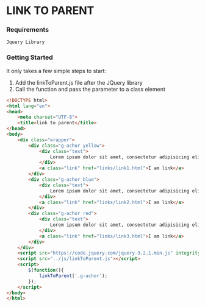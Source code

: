 # LINK TO PARENT

### Requirements
	Jquery Library
### Getting Started

It only takes a few simple steps to start:

1. Add the linkToParent.js file after the JQuery library
2. Call the function and pass the parameter to a class element


```html
<!DOCTYPE html>
<html lang="en">
<head>
	<meta charset="UTF-8">
	<title>link to parent</title>
</head>
<body>
	<div class="wrapper">
		<div class="g-achor yellow">
			<div class="text">
				Lorem ipsum dolor sit amet, consectetur adipisicing elit. Voluptas, molestias. Saepe, tempora illo, aspernatur error eveniet placeat totam maxime sed?
			</div>
			<a class="link" href="links/link1.html">I am link</a>
		</div>
		<div class="g-achor blue">
			<div class="text">
				Lorem ipsum dolor sit amet, consectetur adipisicing elit. Amet, deleniti, molestiae. Maxime sint nostrum possimus aspernatur! Quidem, rerum porro unde.
			</div>
			<a class="link" href="links/link2.html">I am link</a>
		</div>
		<div class="g-achor red">
			<div class="text">
				Lorem ipsum dolor sit amet, consectetur adipisicing elit. Exercitationem autem, aut consequuntur facilis dolorum provident voluptas. Voluptas, iure eum facere?
			</div>
			<a class="link" href="links/link3.html">I am link</a>
		</div>
	</div>
	<script src="https://code.jquery.com/jquery-3.2.1.min.js" integrity="sha256-hwg4gsxgFZhOsEEamdOYGBf13FyQuiTwlAQgxVSNgt4=" crossorigin="anonymous"></script>
	<script src="../js/linkToParent.js"></script>
	<script>
		$(function(){
			linkToParent('.g-achor');
		});
	</script>
</body>
</html>

```
